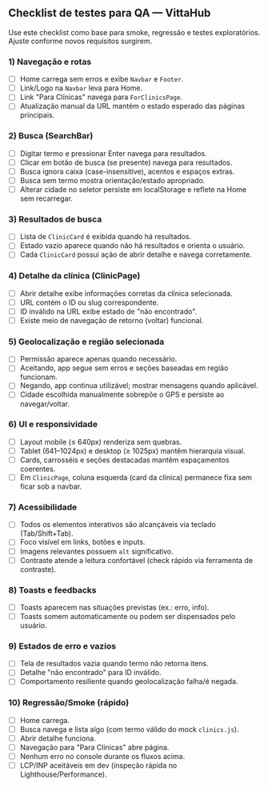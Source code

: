 ## Checklist de testes para QA — VittaHub

Use este checklist como base para smoke, regressão e testes exploratórios. Ajuste conforme novos requisitos surgirem.

### 1) Navegação e rotas

- [ ] Home carrega sem erros e exibe `Navbar` e `Footer`.
- [ ] Link/Logo na `Navbar` leva para Home.
- [ ] Link "Para Clínicas" navega para `ForClinicsPage`.
- [ ] Atualização manual da URL mantém o estado esperado das páginas principais.

### 2) Busca (SearchBar)

- [ ] Digitar termo e pressionar Enter navega para resultados.
- [ ] Clicar em botão de busca (se presente) navega para resultados.
- [ ] Busca ignora caixa (case-insensitive), acentos e espaços extras.
- [ ] Busca sem termo mostra orientação/estado apropriado.
- [ ] Alterar cidade no seletor persiste em localStorage e reflete na Home sem recarregar.

### 3) Resultados de busca

- [ ] Lista de `ClinicCard` é exibida quando há resultados.
- [ ] Estado vazio aparece quando não há resultados e orienta o usuário.
- [ ] Cada `ClinicCard` possui ação de abrir detalhe e navega corretamente.

### 4) Detalhe da clínica (ClinicPage)

- [ ] Abrir detalhe exibe informações corretas da clínica selecionada.
- [ ] URL contém o ID ou slug correspondente.
- [ ] ID inválido na URL exibe estado de "não encontrado".
- [ ] Existe meio de navegação de retorno (voltar) funcional.

### 5) Geolocalização e região selecionada

- [ ] Permissão aparece apenas quando necessário.
- [ ] Aceitando, app segue sem erros e seções baseadas em região funcionam.
- [ ] Negando, app continua utilizável; mostrar mensagens quando aplicável.
- [ ] Cidade escolhida manualmente sobrepõe o GPS e persiste ao navegar/voltar.

### 6) UI e responsividade

- [ ] Layout mobile (≤ 640px) renderiza sem quebras.
- [ ] Tablet (641–1024px) e desktop (≥ 1025px) mantêm hierarquia visual.
- [ ] Cards, carrosséis e seções destacadas mantêm espaçamentos coerentes.
- [ ] Em `ClinicPage`, coluna esquerda (card da clínica) permanece fixa sem ficar sob a navbar.

### 7) Acessibilidade

- [ ] Todos os elementos interativos são alcançáveis via teclado (Tab/Shift+Tab).
- [ ] Foco visível em links, botões e inputs.
- [ ] Imagens relevantes possuem `alt` significativo.
- [ ] Contraste atende a leitura confortável (check rápido via ferramenta de contraste).

### 8) Toasts e feedbacks

- [ ] Toasts aparecem nas situações previstas (ex.: erro, info).
- [ ] Toasts somem automaticamente ou podem ser dispensados pelo usuário.

### 9) Estados de erro e vazios

- [ ] Tela de resultados vazia quando termo não retorna itens.
- [ ] Detalhe "não encontrado" para ID inválido.
- [ ] Comportamento resiliente quando geolocalização falha/é negada.

### 10) Regressão/Smoke (rápido)

- [ ] Home carrega.
- [ ] Busca navega e lista algo (com termo válido do mock `clinics.js`).
- [ ] Abrir detalhe funciona.
- [ ] Navegação para "Para Clínicas" abre página.
- [ ] Nenhum erro no console durante os fluxos acima.
- [ ] LCP/INP aceitáveis em dev (inspeção rápida no Lighthouse/Performance).
